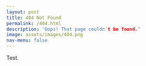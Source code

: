 ```yaml
---
layout: post
title: 404 Not Found
permalink: /404.html
description: 'Oops! That page couldn't be found.'
image: assets/images/404.png
nav-menu: false
---
```


Test.